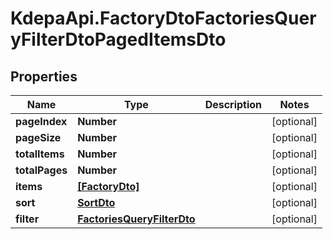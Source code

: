 # KdepaApi.FactoryDtoFactoriesQueryFilterDtoPagedItemsDto

## Properties

Name | Type | Description | Notes
------------ | ------------- | ------------- | -------------
**pageIndex** | **Number** |  | [optional] 
**pageSize** | **Number** |  | [optional] 
**totalItems** | **Number** |  | [optional] 
**totalPages** | **Number** |  | [optional] 
**items** | [**[FactoryDto]**](FactoryDto.md) |  | [optional] 
**sort** | [**SortDto**](SortDto.md) |  | [optional] 
**filter** | [**FactoriesQueryFilterDto**](FactoriesQueryFilterDto.md) |  | [optional] 


